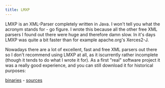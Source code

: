 ```yaml
--- 
title: LMXP
---
```


LMXP is an XML-Parser completely written in Java. 
I won't tell you what the acronym stands for - go figure. I wrote this because all the 
other free XML parsers I found out there were huge and therefore damn slow. 
In it's days LMXP was quite a bit faster than for example apache.org's Xerces2-J.

Nowadays there are a lot of excellent, fast and free XML parsers out there so I don't 
recommend using LMXP at all, as it iscurrently rather incomplete (though it tends to do 
what I wrote it for). As a first "real" software project it was a really good experience, 
and you can still download it for historical purposes:

[binaries](/files/tinkerings/lmxp.jar) - [sources](/files/tinkerings/lmxp_src.tgz)




